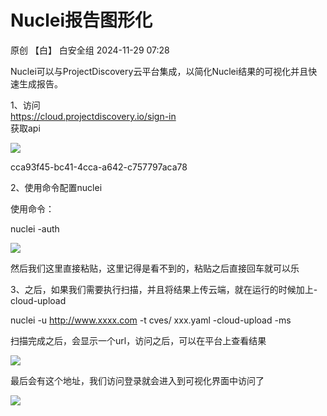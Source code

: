 #  Nuclei报告图形化   
原创 【白】  白安全组   2024-11-29 07:28  
  
Nuclei可以与ProjectDiscovery云平台集成，以简化Nuclei结果的可视化并且快速生成报告。  
  
1、访问  
https://cloud.projectdiscovery.io/sign-in  
获取api  
  
![](https://mmbiz.qpic.cn/mmbiz_png/1AUjJ6HpTUbHzcftBqU0ISUoZrHSJiaWMP1zJ0DcibEvBKmsTCYwJoKYYagjbn0nuEztxn70KjezOAiaZabr8R6xA/640?wx_fmt=png&from=appmsg "")  
  
cca93f45-bc41-4cca-a642-c757797aca78  
  
2、使用命令配置nuclei  
  
使用命令：  
  
nuclei -auth  
  
![](https://mmbiz.qpic.cn/mmbiz_png/1AUjJ6HpTUbHzcftBqU0ISUoZrHSJiaWMcb4h98vmVnlrltv0gxKTEeyibX9dTMuWh9YjN1GEvoaA9njiaTGqzHJg/640?wx_fmt=png&from=appmsg "")  
  
然后我们这里直接粘贴，这里记得是看不到的，粘贴之后直接回车就可以乐  
  
3、之后，如果我们需要执行扫描，并且将结果上传云端，就在运行的时候加上-cloud-upload  
  
nuclei -u http://www.xxxx.com -t cves/ xxx.yaml -cloud-upload -ms  
  
扫描完成之后，会显示一个url，访问之后，可以在平台上查看结果  
  
![](https://mmbiz.qpic.cn/mmbiz_png/1AUjJ6HpTUbHzcftBqU0ISUoZrHSJiaWMAH6wox3SVCo6Vxpyibw7yKMeuzz4u5cKOJ9opj2s7b2dHDEyDggu6Tw/640?wx_fmt=png&from=appmsg "")  
  
最后会有这个地址，我们访问登录就会进入到可视化界面中访问了  
  
![](https://mmbiz.qpic.cn/mmbiz_png/1AUjJ6HpTUbHzcftBqU0ISUoZrHSJiaWMKcJbqR57YpdPjBg8pm5zbULzJmW9DWvcLicAFHEkpNWhibXNmF6WuLfw/640?wx_fmt=png&from=appmsg "")  
  
